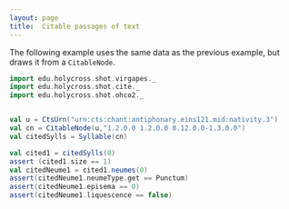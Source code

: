 ```yaml
---
layout: page
title:  Citable passages of text
---
```





The following example uses the same data as the previous example, but draws it from a `CitableNode`.

```scala
import edu.holycross.shot.virgapes._
import edu.holycross.shot.cite._
import edu.holycross.shot.ohco2._


val u = CtsUrn("urn:cts:chant:antiphonary.eins121.mid:nativity.3")
val cn = CitableNode(u,"1.2.0.0 1.2.0.0 0.12.0.0-1.3.0.0")
val citedSylls = Syllable(cn)

val cited1 = citedSylls(0)
assert (cited1.size == 1)
val citedNeume1 = cited1.neumes(0)
assert(citedNeume1.neumeType.get == Punctum)
assert(citedNeume1.episema == 0)
assert(citedNeume1.liquescence == false)
```
